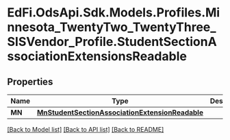 # EdFi.OdsApi.Sdk.Models.Profiles.Minnesota_TwentyTwo_TwentyThree_SISVendor_Profile.StudentSectionAssociationExtensionsReadable
## Properties

Name | Type | Description | Notes
------------ | ------------- | ------------- | -------------
**MN** | [**MnStudentSectionAssociationExtensionReadable**](MnStudentSectionAssociationExtensionReadable.md) |  | [optional] 

[[Back to Model list]](../README.md#documentation-for-models) [[Back to API list]](../README.md#documentation-for-api-endpoints) [[Back to README]](../README.md)

